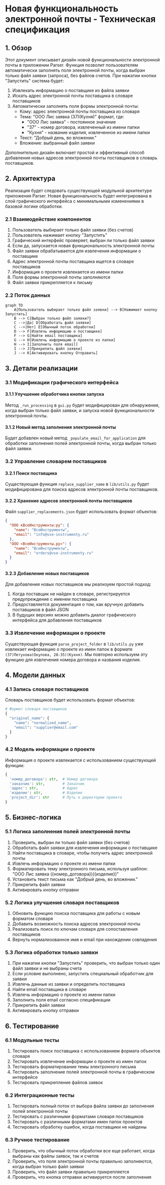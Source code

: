 # Новая функциональность электронной почты - Техническая спецификация

## 1. Обзор

Этот документ описывает дизайн новой функциональности электронной почты в приложении Parser. Функция позволит пользователям автоматически заполнять поля электронной почты, когда выбран только файл заявки (запроса), без файлов счетов. При нажатии кнопки "Запустить" система будет:

1. Извлекать информацию о поставщике из файла заявки
2. Искать адрес электронной почты поставщика в словаре поставщиков
3. Автоматически заполнять поля формы электронной почты:
   - Кому: адрес электронной почты поставщика из словаря
   - Тема: "ООО Лис заявка (37)(Кухня)" формат, где:
     - "ООО Лис заявка" - постоянное значение
     - "37" - номер договора, извлеченный из имени папки
     - "Кухня" - название изделия, извлеченное из имени папки
   - Текст: "Добрый день, во вложении."
   - Вложение: выбранный файл заявки

Дополнительно дизайн включает простой и эффективный способ добавления новых адресов электронной почты поставщиков в словарь поставщиков.

## 2. Архитектура

Реализация будет следовать существующей модульной архитектуре приложения Parser. Новая функциональность будет интегрирована в слой графического интерфейса с минимальными изменениями в базовой логике обработки.

### 2.1 Взаимодействие компонентов

1. Пользователь выбирает только файл заявки (без счетов)
2. Пользователь нажимает кнопку "Запустить"
3. Графический интерфейс проверяет, выбран ли только файл заявки
4. Если да, запускается новая функциональность электронной почты
5. Файл заявки обрабатывается для извлечения информации о поставщике
6. Адрес электронной почты поставщика ищется в словаре поставщиков
7. Информация о проекте извлекается из имени папки
8. Поля формы электронной почты заполняются
9. Файл заявки прикрепляется к письму

### 2.2 Поток данных

```mermaid
graph TD
    A[Пользователь выбирает только файл заявки] --> B[Нажимает кнопку Запустить]
    B --> C{Выбран только файл заявки?}
    C -->|Да| D[Обработать файл заявки]
    C -->|Нет| E[Обычный поток обработки]
    D --> F[Извлечь информацию о поставщике]
    F --> G[Найти email поставщика]
    G --> H[Извлечь информацию о проекте из папки]
    H --> I[Заполнить поля email]
    I --> J[Прикрепить файл заявки]
    J --> K[Активировать кнопку Отправить]
```

## 3. Детали реализации

### 3.1 Модификации графического интерфейса

#### 3.1.1 Улучшение обработчика кнопки запуска

Метод `_run_processing` в `gui.py` будет модифицирован для обнаружения, когда выбран только файл заявки, и запуска новой функциональности электронной почты.

#### 3.1.2 Новый метод заполнения электронной почты

Будет добавлен новый метод `_populate_email_for_application` для обработки заполнения полей электронной почты, когда выбран только файл заявки.

### 3.2 Управление словарем поставщиков

#### 3.2.1 Поиск поставщика

Существующая функция `replace_supplier_name` в `lib/utils.py` будет модифицирована для поиска адресов электронной почты поставщиков.

#### 3.2.2 Хранение адресов электронной почты поставщиков

Файл `supplier_replacements.json` будет использовать формат объектов:

```json
{
  "ООО кВсеИнструменты:ру": {
    "name": "ВсеИнструменты",
    "email": "info@vse-instrumenty.ru"
  },
  "ООО «ВсеИнструменты.ру»": {
    "name": "ВсеИнструменты", 
    "email": "orders@vse-instrumenty.ru"
  }
}
```

#### 3.2.3 Добавление новых поставщиков

Для добавления новых поставщиков мы реализуем простой подход:
1. Когда поставщик не найден в словаре, регистрируется предупреждение с именем поставщика
2. Предоставляется документация о том, как вручную добавить поставщиков в файл JSON
3. В будущих версиях можно добавить диалог графического интерфейса для добавления поставщиков

### 3.3 Извлечение информации о проекте

Существующая функция `parse_project_folder` в `lib/utils.py` уже извлекает информацию о проекте из имен папок в формате `(37)Петухова(Окулова, 28-35)(Кухня)`. Мы повторно используем эту функцию для извлечения номера договора и названия изделия.

## 4. Модели данных

### 4.1 Запись словаря поставщиков

Словарь поставщиков будет использовать формат объектов:

```python
# Формат словаря поставщиков
{
  "original_name": {
    "name": "normalized_name",
    "email": "supplier@email.com"
  }
}
```

### 4.2 Модель информации о проекте

Информация о проекте извлекается с использованием существующей функции:

```python
{
  'номер_договора': str,  # Номер договора
  'заказчик': str,        # Заказчик
  'адрес': str,           # Адрес
  'изделие': str,         # Изделие
  'project_dir': str      # Путь к директории проекта
}
```

## 5. Бизнес-логика

### 5.1 Логика заполнения полей электронной почты

1. Проверить, выбран ли только файл заявки (без счетов)
2. Обработать файл заявки для извлечения информации о поставщике
3. Найти поставщика в словаре, чтобы получить адрес электронной почты
4. Извлечь информацию о проекте из имени папки
5. Форматировать тему электронного письма, используя шаблон: "ООО Лис заявка ({номер_договора})({изделие})"
6. Установить текст письма как "Добрый день, во вложении."
7. Прикрепить файл заявки
8. Активировать кнопку отправки

### 5.2 Логика улучшения словаря поставщиков

1. Обновить функцию поиска поставщика для работы с новым форматом словаря
2. Добавить возможность поиска адресов электронной почты
3. Реализовать поиск по ключам словаря для сопоставления поставщиков
4. Вернуть нормализованное имя и email при нахождении совпадения

### 5.3 Логика обработки только заявки

1. При нажатии кнопки "Запустить" проверить, что выбран только один файл заявки и не выбраны счета
2. Если условие выполнено, запустить специальный обработчик для заявки
3. Извлечь данные из заявки и определить поставщика
4. Найти email поставщика в словаре
5. Извлечь информацию о проекте из имени папки
6. Заполнить поля email согласно спецификации
7. Прикрепить файл заявки
8. Активировать кнопку отправки

## 6. Тестирование

### 6.1 Модульные тесты

1. Тестировать поиск поставщика с использованием формата объектов словаря
2. Тестировать извлечение информации о проекте из имен папок
3. Тестировать форматирование темы электронного письма
4. Тестировать заполнение полей электронной почты в графическом интерфейсе
5. Тестировать прикрепление файлов заявок

### 6.2 Интеграционные тесты

1. Тестировать полный поток от выбора файла заявки до заполнения полей электронной почты
2. Тестировать с различными форматами словаря поставщиков
3. Тестировать с различными форматами имен папок проектов
4. Тестировать обработку ошибок, когда поставщики не найдены

### 6.3 Ручное тестирование

1. Проверить, что обычный поток обработки все еще работает, когда выбраны как файлы заявок, так и счетов
2. Проверить, что поля электронной почты правильно заполняются, когда выбран только файл заявки
3. Проверить, что файл заявки правильно прикрепляется
4. Проверить, что кнопка отправки активируется после заполнения